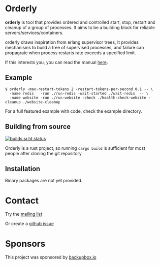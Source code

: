 # Orderly

**orderly** is tool that provides ordered and controlled start, stop,
restart and cleanup of a group of processes. It aims to be a building
block for reliable servers/services/containers.

orderly draws inspiration from erlang supervisor trees, It provides
mechanisms to build a tree of supervised processes, and failure can
propagrate when process restarts rate exceeds a specified limit.

If this interests you, you can read the manual [here](man/orderly.1.md).

## Example

``` 
$ orderly -max-restart-tokens 2 -restart-tokens-per-second 0.1 -- \
  -name redis   -run ./run-redis -wait-started ./wait-redis  -- \
  -name website -run ./run-website -check ./health-check-website -cleanup ./website-cleanup 
```

For a full featured example with code, check the example directory.

## Building from source

[![builds.sr.ht
status](https://builds.sr.ht/~ach/orderly.svg)](https://builds.sr.ht/~ach/orderly?)

Orderly is a rust project, so running `cargo build` is sufficient for
most people after cloning the git repository.

## Installation

Binary packages are not yet provided.

# Contact

Try the [mailing list](https://lists.sr.ht/~ach/orderly-dev)

Or create a [github
issue](https://github.com/andrewchambers/orderly/issues)

# Sponsors

This project was sponsored by [backupbox.io](https://backupbox.io)
